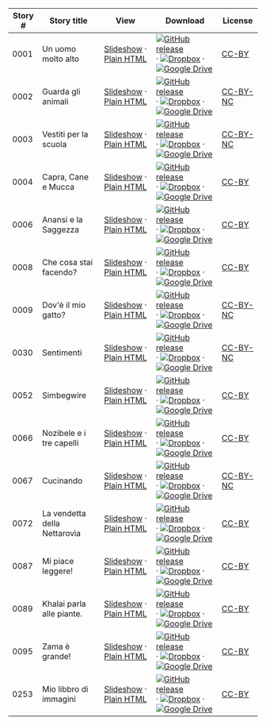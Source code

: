 Story # | Story title | View | Download | License
-------- | -----------  |:-------:| ---------------- | -------
0001 | Un uomo molto alto | <a href="https://global-asp.github.io/stories/it/0001_un-uomo-molto-alto_slides.html" target="_blank">Slideshow</a> · [Plain HTML](https://global-asp.github.io/stories/it/0001_un-uomo-molto-alto.html) | [![GitHub release](https://cloud.githubusercontent.com/assets/9295750/9483128/0e089e5e-4b51-11e5-98ca-6da5cef156a7.png "GitHub release")]() · [![Dropbox](https://cloud.githubusercontent.com/assets/9295750/10150606/3f5ae2dc-65f5-11e5-8f63-841c51cc1cde.png "Dropbox")]() · [![Google Drive](https://cloud.githubusercontent.com/assets/9295750/9473522/1d6fdde4-4b10-11e5-98f5-aa6c6b04a08e.png "Google Drive")](https://drive.google.com/open?id=0B59ZADK9EsbsQTUtRDJmNUIxRHM) | [CC-BY](https://creativecommons.org/licenses/by/3.0/)
0002 | Guarda gli animali | <a href="https://global-asp.github.io/stories/it/0002_guarda-gli-animali_slides.html" target="_blank">Slideshow</a> · [Plain HTML](https://global-asp.github.io/stories/it/0002_guarda-gli-animali.html) | [![GitHub release](https://cloud.githubusercontent.com/assets/9295750/9483128/0e089e5e-4b51-11e5-98ca-6da5cef156a7.png "GitHub release")]() · [![Dropbox](https://cloud.githubusercontent.com/assets/9295750/10150606/3f5ae2dc-65f5-11e5-8f63-841c51cc1cde.png "Dropbox")]() · [![Google Drive](https://cloud.githubusercontent.com/assets/9295750/9473522/1d6fdde4-4b10-11e5-98f5-aa6c6b04a08e.png "Google Drive")](https://drive.google.com/open?id=0B59ZADK9EsbsQTUtRDJmNUIxRHM) | [CC-BY-NC](http://creativecommons.org/licenses/by-nc/3.0/)
0003 | Vestiti per la scuola | <a href="https://global-asp.github.io/stories/it/0003_vestiti-per-la-scuola_slides.html" target="_blank">Slideshow</a> · [Plain HTML](https://global-asp.github.io/stories/it/0003_vestiti-per-la-scuola.html) | [![GitHub release](https://cloud.githubusercontent.com/assets/9295750/9483128/0e089e5e-4b51-11e5-98ca-6da5cef156a7.png "GitHub release")]() · [![Dropbox](https://cloud.githubusercontent.com/assets/9295750/10150606/3f5ae2dc-65f5-11e5-8f63-841c51cc1cde.png "Dropbox")]() · [![Google Drive](https://cloud.githubusercontent.com/assets/9295750/9473522/1d6fdde4-4b10-11e5-98f5-aa6c6b04a08e.png "Google Drive")](https://drive.google.com/open?id=0B59ZADK9EsbsQTUtRDJmNUIxRHM) | [CC-BY-NC](http://creativecommons.org/licenses/by-nc/3.0/)
0004 | Capra, Cane e Mucca | <a href="https://global-asp.github.io/stories/it/0004_capra-cane-e-mucca_slides.html" target="_blank">Slideshow</a> · [Plain HTML](https://global-asp.github.io/stories/it/0004_capra-cane-e-mucca.html) | [![GitHub release](https://cloud.githubusercontent.com/assets/9295750/9483128/0e089e5e-4b51-11e5-98ca-6da5cef156a7.png "GitHub release")]() · [![Dropbox](https://cloud.githubusercontent.com/assets/9295750/10150606/3f5ae2dc-65f5-11e5-8f63-841c51cc1cde.png "Dropbox")]() · [![Google Drive](https://cloud.githubusercontent.com/assets/9295750/9473522/1d6fdde4-4b10-11e5-98f5-aa6c6b04a08e.png "Google Drive")](https://drive.google.com/open?id=0B59ZADK9EsbsQTUtRDJmNUIxRHM) | [CC-BY](https://creativecommons.org/licenses/by/3.0/)
0006 | Anansi e la Saggezza | <a href="https://global-asp.github.io/stories/it/0006_anansi-e-la-saggezza_slides.html" target="_blank">Slideshow</a> · [Plain HTML](https://global-asp.github.io/stories/it/0006_anansi-e-la-saggezza.html) | [![GitHub release](https://cloud.githubusercontent.com/assets/9295750/9483128/0e089e5e-4b51-11e5-98ca-6da5cef156a7.png "GitHub release")]() · [![Dropbox](https://cloud.githubusercontent.com/assets/9295750/10150606/3f5ae2dc-65f5-11e5-8f63-841c51cc1cde.png "Dropbox")]() · [![Google Drive](https://cloud.githubusercontent.com/assets/9295750/9473522/1d6fdde4-4b10-11e5-98f5-aa6c6b04a08e.png "Google Drive")](https://drive.google.com/open?id=0B59ZADK9EsbsQTUtRDJmNUIxRHM) | [CC-BY](https://creativecommons.org/licenses/by/3.0/)
0008 | Che cosa stai facendo? | <a href="https://global-asp.github.io/stories/it/0008_che-cosa-stai-facendo-_slides.html" target="_blank">Slideshow</a> · [Plain HTML](https://global-asp.github.io/stories/it/0008_che-cosa-stai-facendo-.html) | [![GitHub release](https://cloud.githubusercontent.com/assets/9295750/9483128/0e089e5e-4b51-11e5-98ca-6da5cef156a7.png "GitHub release")]() · [![Dropbox](https://cloud.githubusercontent.com/assets/9295750/10150606/3f5ae2dc-65f5-11e5-8f63-841c51cc1cde.png "Dropbox")]() · [![Google Drive](https://cloud.githubusercontent.com/assets/9295750/9473522/1d6fdde4-4b10-11e5-98f5-aa6c6b04a08e.png "Google Drive")](https://drive.google.com/open?id=0B59ZADK9EsbsQTUtRDJmNUIxRHM) | [CC-BY](https://creativecommons.org/licenses/by/3.0/)
0009 | Dov'è il mio gatto? | <a href="https://global-asp.github.io/stories/it/0009_dovè-il-mio-gatto_slides.html" target="_blank">Slideshow</a> · [Plain HTML](https://global-asp.github.io/stories/it/0009_dovè-il-mio-gatto.html) | [![GitHub release](https://cloud.githubusercontent.com/assets/9295750/9483128/0e089e5e-4b51-11e5-98ca-6da5cef156a7.png "GitHub release")]() · [![Dropbox](https://cloud.githubusercontent.com/assets/9295750/10150606/3f5ae2dc-65f5-11e5-8f63-841c51cc1cde.png "Dropbox")]() · [![Google Drive](https://cloud.githubusercontent.com/assets/9295750/9473522/1d6fdde4-4b10-11e5-98f5-aa6c6b04a08e.png "Google Drive")](https://drive.google.com/open?id=0B59ZADK9EsbsQTUtRDJmNUIxRHM) | [CC-BY-NC](http://creativecommons.org/licenses/by-nc/3.0/)
0030 | Sentimenti | <a href="https://global-asp.github.io/stories/it/0030_sentimenti_slides.html" target="_blank">Slideshow</a> · [Plain HTML](https://global-asp.github.io/stories/it/0030_sentimenti.html) | [![GitHub release](https://cloud.githubusercontent.com/assets/9295750/9483128/0e089e5e-4b51-11e5-98ca-6da5cef156a7.png "GitHub release")]() · [![Dropbox](https://cloud.githubusercontent.com/assets/9295750/10150606/3f5ae2dc-65f5-11e5-8f63-841c51cc1cde.png "Dropbox")]() · [![Google Drive](https://cloud.githubusercontent.com/assets/9295750/9473522/1d6fdde4-4b10-11e5-98f5-aa6c6b04a08e.png "Google Drive")](https://drive.google.com/open?id=0B59ZADK9EsbsQTUtRDJmNUIxRHM) | [CC-BY-NC](http://creativecommons.org/licenses/by-nc/3.0/)
0052 | Simbegwire | <a href="https://global-asp.github.io/stories/it/0052_simbegwire_slides.html" target="_blank">Slideshow</a> · [Plain HTML](https://global-asp.github.io/stories/it/0052_simbegwire.html) | [![GitHub release](https://cloud.githubusercontent.com/assets/9295750/9483128/0e089e5e-4b51-11e5-98ca-6da5cef156a7.png "GitHub release")]() · [![Dropbox](https://cloud.githubusercontent.com/assets/9295750/10150606/3f5ae2dc-65f5-11e5-8f63-841c51cc1cde.png "Dropbox")]() · [![Google Drive](https://cloud.githubusercontent.com/assets/9295750/9473522/1d6fdde4-4b10-11e5-98f5-aa6c6b04a08e.png "Google Drive")](https://drive.google.com/open?id=0B59ZADK9EsbsQTUtRDJmNUIxRHM) | [CC-BY](https://creativecommons.org/licenses/by/3.0/)
0066 | Nozibele e i tre capelli | <a href="https://global-asp.github.io/stories/it/0066_nozibele-e-i-tre-capelli_slides.html" target="_blank">Slideshow</a> · [Plain HTML](https://global-asp.github.io/stories/it/0066_nozibele-e-i-tre-capelli.html) | [![GitHub release](https://cloud.githubusercontent.com/assets/9295750/9483128/0e089e5e-4b51-11e5-98ca-6da5cef156a7.png "GitHub release")]() · [![Dropbox](https://cloud.githubusercontent.com/assets/9295750/10150606/3f5ae2dc-65f5-11e5-8f63-841c51cc1cde.png "Dropbox")]() · [![Google Drive](https://cloud.githubusercontent.com/assets/9295750/9473522/1d6fdde4-4b10-11e5-98f5-aa6c6b04a08e.png "Google Drive")](https://drive.google.com/open?id=0B59ZADK9EsbsQTUtRDJmNUIxRHM) | [CC-BY](https://creativecommons.org/licenses/by/3.0/)
0067 | Cucinando | <a href="https://global-asp.github.io/stories/it/0067_cucinando_slides.html" target="_blank">Slideshow</a> · [Plain HTML](https://global-asp.github.io/stories/it/0067_cucinando.html) | [![GitHub release](https://cloud.githubusercontent.com/assets/9295750/9483128/0e089e5e-4b51-11e5-98ca-6da5cef156a7.png "GitHub release")]() · [![Dropbox](https://cloud.githubusercontent.com/assets/9295750/10150606/3f5ae2dc-65f5-11e5-8f63-841c51cc1cde.png "Dropbox")]() · [![Google Drive](https://cloud.githubusercontent.com/assets/9295750/9473522/1d6fdde4-4b10-11e5-98f5-aa6c6b04a08e.png "Google Drive")](https://drive.google.com/open?id=0B59ZADK9EsbsQTUtRDJmNUIxRHM) | [CC-BY-NC](http://creativecommons.org/licenses/by-nc/3.0/)
0072 | La vendetta della Nettarovìa | <a href="https://global-asp.github.io/stories/it/0072_la-vendetta-della-nettarovìa_slides.html" target="_blank">Slideshow</a> · [Plain HTML](https://global-asp.github.io/stories/it/0072_la-vendetta-della-nettarovìa.html) | [![GitHub release](https://cloud.githubusercontent.com/assets/9295750/9483128/0e089e5e-4b51-11e5-98ca-6da5cef156a7.png "GitHub release")]() · [![Dropbox](https://cloud.githubusercontent.com/assets/9295750/10150606/3f5ae2dc-65f5-11e5-8f63-841c51cc1cde.png "Dropbox")]() · [![Google Drive](https://cloud.githubusercontent.com/assets/9295750/9473522/1d6fdde4-4b10-11e5-98f5-aa6c6b04a08e.png "Google Drive")](https://drive.google.com/open?id=0B59ZADK9EsbsQTUtRDJmNUIxRHM) | [CC-BY](https://creativecommons.org/licenses/by/3.0/)
0087 | Mi piace leggere! | <a href="https://global-asp.github.io/stories/it/0087_mi-piace-leggere_slides.html" target="_blank">Slideshow</a> · [Plain HTML](https://global-asp.github.io/stories/it/0087_mi-piace-leggere.html) | [![GitHub release](https://cloud.githubusercontent.com/assets/9295750/9483128/0e089e5e-4b51-11e5-98ca-6da5cef156a7.png "GitHub release")]() · [![Dropbox](https://cloud.githubusercontent.com/assets/9295750/10150606/3f5ae2dc-65f5-11e5-8f63-841c51cc1cde.png "Dropbox")]() · [![Google Drive](https://cloud.githubusercontent.com/assets/9295750/9473522/1d6fdde4-4b10-11e5-98f5-aa6c6b04a08e.png "Google Drive")](https://drive.google.com/open?id=0B59ZADK9EsbsQTUtRDJmNUIxRHM) | [CC-BY](https://creativecommons.org/licenses/by/3.0/)
0089 | Khalai parla alle piante. | <a href="https://global-asp.github.io/stories/it/0089_khalai-parla-alle-piante_slides.html" target="_blank">Slideshow</a> · [Plain HTML](https://global-asp.github.io/stories/it/0089_khalai-parla-alle-piante.html) | [![GitHub release](https://cloud.githubusercontent.com/assets/9295750/9483128/0e089e5e-4b51-11e5-98ca-6da5cef156a7.png "GitHub release")]() · [![Dropbox](https://cloud.githubusercontent.com/assets/9295750/10150606/3f5ae2dc-65f5-11e5-8f63-841c51cc1cde.png "Dropbox")]() · [![Google Drive](https://cloud.githubusercontent.com/assets/9295750/9473522/1d6fdde4-4b10-11e5-98f5-aa6c6b04a08e.png "Google Drive")](https://drive.google.com/open?id=0B59ZADK9EsbsQTUtRDJmNUIxRHM) | [CC-BY](https://creativecommons.org/licenses/by/3.0/)
0095 | Zama è grande! | <a href="https://global-asp.github.io/stories/it/0095_zama-è-grande_slides.html" target="_blank">Slideshow</a> · [Plain HTML](https://global-asp.github.io/stories/it/0095_zama-è-grande.html) | [![GitHub release](https://cloud.githubusercontent.com/assets/9295750/9483128/0e089e5e-4b51-11e5-98ca-6da5cef156a7.png "GitHub release")]() · [![Dropbox](https://cloud.githubusercontent.com/assets/9295750/10150606/3f5ae2dc-65f5-11e5-8f63-841c51cc1cde.png "Dropbox")]() · [![Google Drive](https://cloud.githubusercontent.com/assets/9295750/9473522/1d6fdde4-4b10-11e5-98f5-aa6c6b04a08e.png "Google Drive")](https://drive.google.com/open?id=0B59ZADK9EsbsQTUtRDJmNUIxRHM) | [CC-BY](https://creativecommons.org/licenses/by/3.0/)
0253 | Mio libbro di immagini | <a href="https://global-asp.github.io/stories/it/0253_mio-libbro-di-immagini_slides.html" target="_blank">Slideshow</a> · [Plain HTML](https://global-asp.github.io/stories/it/0253_mio-libbro-di-immagini.html) | [![GitHub release](https://cloud.githubusercontent.com/assets/9295750/9483128/0e089e5e-4b51-11e5-98ca-6da5cef156a7.png "GitHub release")]() · [![Dropbox](https://cloud.githubusercontent.com/assets/9295750/10150606/3f5ae2dc-65f5-11e5-8f63-841c51cc1cde.png "Dropbox")]() · [![Google Drive](https://cloud.githubusercontent.com/assets/9295750/9473522/1d6fdde4-4b10-11e5-98f5-aa6c6b04a08e.png "Google Drive")](https://drive.google.com/open?id=0B59ZADK9EsbsQTUtRDJmNUIxRHM) | [CC-BY](https://creativecommons.org/licenses/by/3.0/)
